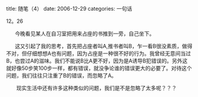 title: 随笔（4）
date: 2006-12-29
categories: 一句话

12。26

      今晚看见某人在自习室把用来占座的书推到一旁，自己坐下。

      这又引起了我的思考，首先把占座者叫A,推书者叫B，乍一看B很没素质，做得不对，但仔细想想A也有问题，因为占座是一种很不好的行为。我曾经无意间当过B，也尝过A的滋味。我们不能说B比A更不好，因为是A诱导B犯错误的。另外这就好像50步笑100步一样，都有错误，就没争论谁的错误更大的必要了。对待这个问题，我们往往只注重了B的错误，而忽略了A。

       现实生活中还有许多这种类似的问题，我们是不是忽略了太多呢？？？
